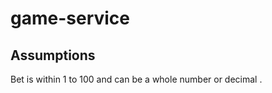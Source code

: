 # game-service


Assumptions
-----------
Bet is within 1 to 100 and can be a whole number or decimal .

